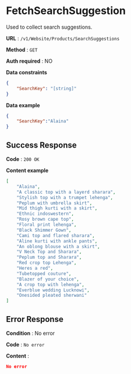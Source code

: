 # FetchSearchSuggestion

Used to collect search suggestions.

**URL** : `/v1/Website/Products/SearchSuggestions`

**Method** : `GET`

**Auth required** : NO

**Data constraints**

```json
{
    "SearchKey": "[string]"
}
```

**Data example**

```json
{
    "SearchKey":"Alaina"
}
```

## Success Response

**Code** : `200 OK`

**Content example**

```json
[
    "Alaina",
    "A classic top with a layerd sharara",
    "Stylish top with a trumpet lehenga",
    "Peplum with umbrella skirt",
    "Mid thigh kurti with a skirt",
    "Ethnic indoswestern",
    "Rosy brown cape top",
    "Floral print lehenga",
    "Black Shimmer Gown",
    "Cami top and flared sharara",
    "Aline kurti with ankle pants",
    "An oblong blouse with a skirt",
    "V Neck Top and Sharara",
    "Peplum top and Sharara",
    "Red crop top Lehenga",
    "Heres a red",
    "Tubetopped couture",
    "Blazer of your choice",
    "A crop top with lehenga",
    "Everblue wedding Lucknowi",
    "Onesided pleated sherwani"
]
```

## Error Response

**Condition** : No error

**Code** : `No error`

**Content** :

```json
No error
```
